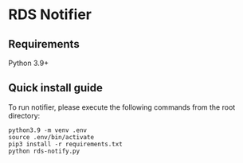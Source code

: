 # RDS Notifier

## Requirements
Python 3.9+

## Quick install guide
To run notifier, please execute the following commands from the root directory:

```
python3.9 -m venv .env
source .env/bin/activate 
pip3 install -r requirements.txt
python rds-notify.py
```